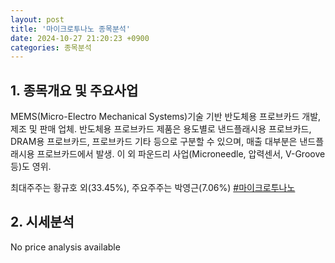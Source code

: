 ```yaml
---
layout: post
title: '마이크로투나노 종목분석'
date: 2024-10-27 21:20:23 +0900
categories: 종목분석
---
```


## 1. 종목개요 및 주요사업

MEMS(Micro-Electro Mechanical Systems)기술 기반 반도체용 프로브카드 개발, 제조 및 판매 업체. 반도체용 프로브카드 제품은 용도별로 낸드플래시용 프로브카드, DRAM용 프로브카드, 프로브카드 기타 등으로 구분할 수 있으며, 매출 대부분은 낸드플래시용 프로브카드에서 발생. 이 외 파운드리 사업(Microneedle, 압력센서, V-Groove 등)도 영위.

최대주주는 황규호 외(33.45%), 주요주주는 박영근(7.06%)
[#마이크로투나노](#)

## 2. 시세분석

No price analysis available
